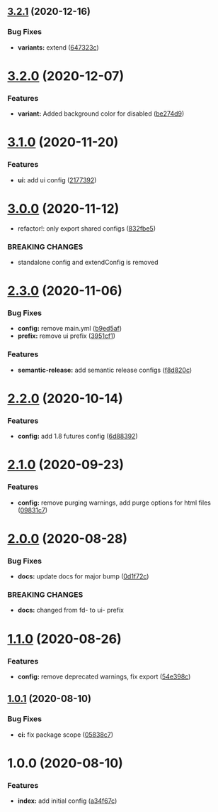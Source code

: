 ## [3.2.1](https://github.com/funda-frontend/tailwind-config/compare/v3.2.0...v3.2.1) (2020-12-16)


### Bug Fixes

* **variants:** extend ([647323c](https://github.com/funda-frontend/tailwind-config/commit/647323c5ec2edc568ebd598a10ba2a22370edf99))

# [3.2.0](https://github.com/funda-frontend/tailwind-config/compare/v3.1.0...v3.2.0) (2020-12-07)


### Features

* **variant:** Added background color for disabled ([be274d9](https://github.com/funda-frontend/tailwind-config/commit/be274d9d62585b413df5a3f9fff829ad55388431))

# [3.1.0](https://github.com/funda-frontend/tailwind-config/compare/v3.0.0...v3.1.0) (2020-11-20)


### Features

* **ui:** add ui config ([2177392](https://github.com/funda-frontend/tailwind-config/commit/2177392cde2d2600a5f63911feef758f5e4e0981))

# [3.0.0](https://github.com/funda-frontend/tailwind-config/compare/v2.3.0...v3.0.0) (2020-11-12)


* refactor!: only export shared configs ([832fbe5](https://github.com/funda-frontend/tailwind-config/commit/832fbe56469ed4418e4b714890fb01086801c42b))


### BREAKING CHANGES

* standalone config and extendConfig is removed

# [2.3.0](https://github.com/funda-frontend/tailwind-config/compare/v2.2.0...v2.3.0) (2020-11-06)


### Bug Fixes

* **config:** remove main.yml ([b9ed5af](https://github.com/funda-frontend/tailwind-config/commit/b9ed5af55e009b75b35d96f238e3e799bd4273a0))
* **prefix:** remove ui prefix ([3951cf1](https://github.com/funda-frontend/tailwind-config/commit/3951cf12c726ab75d2c5bc6e537cfc828a7dceaf))


### Features

* **semantic-release:** add semantic release configs ([f8d820c](https://github.com/funda-frontend/tailwind-config/commit/f8d820ccf66513a50aaec8825bff712f676c314c))

# [2.2.0](https://github.com/funda-frontend/tailwind-config/compare/v2.1.0...v2.2.0) (2020-10-14)


### Features

* **config:** add 1.8 futures config ([6d88392](https://github.com/funda-frontend/tailwind-config/commit/6d88392f5d0009a20a6ae1ba6a2abf4389a19553))

# [2.1.0](https://github.com/funda-frontend/tailwind-config/compare/v2.0.0...v2.1.0) (2020-09-23)


### Features

* **config:** remove purging warnings, add purge options for html files ([09831c7](https://github.com/funda-frontend/tailwind-config/commit/09831c73874c6599cf47d1783c24b23acd5e49f9))

# [2.0.0](https://github.com/funda-frontend/tailwind-config/compare/v1.1.0...v2.0.0) (2020-08-28)


### Bug Fixes

* **docs:** update docs for major bump ([0d1f72c](https://github.com/funda-frontend/tailwind-config/commit/0d1f72c3876c0a05a855bea9ddc840399470072e))


### BREAKING CHANGES

* **docs:** changed from fd- to ui- prefix

# [1.1.0](https://github.com/funda-frontend/tailwind-config/compare/v1.0.1...v1.1.0) (2020-08-26)


### Features

* **config:** remove deprecated warnings, fix export ([54e398c](https://github.com/funda-frontend/tailwind-config/commit/54e398cf3059ec3746303ba38e1d4bb07b9e2227))

## [1.0.1](https://github.com/funda-frontend/tailwind-config/compare/v1.0.0...v1.0.1) (2020-08-10)


### Bug Fixes

* **ci:** fix package scope ([05838c7](https://github.com/funda-frontend/tailwind-config/commit/05838c7bc8f51c6dbe108412f04dd163d175ee5e))

# 1.0.0 (2020-08-10)


### Features

* **index:** add initial config ([a34f67c](https://github.com/funda-frontend/tailwind-config/commit/a34f67caef1001704c2cc6f32a9bb1502ef80ea9))
